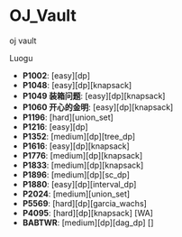 # OJ_Vault
oj vault

Luogu
+ **P1002**: [easy][dp]
+ **P1048**: [easy][dp][knapsack]
+ **P1049 装箱问题**: [easy][dp][knapsack]
+ **P1060 开心的金明**: [easy][dp][knapsack]
+ **P1196**: [hard][union_set]
+ **P1216**: [easy][dp]
+ **P1352**: [medium][dp][tree_dp]
+ **P1616**: [easy][dp][knapsack]
+ **P1776**: [medium][dp][knapsack]
+ **P1833**: [medium][dp][knapsack]
+ **P1896**: [medium][dp][sc_dp]
+ **P1880**: [easy][dp][interval_dp]
+ **P2024**: [medium][union_set]
+ **P5569**: [hard][dp][garcia_wachs]
+ **P4095**: [hard][dp][knapsack] [WA]
+ **BABTWR**: [medium][dp][dag_dp] []